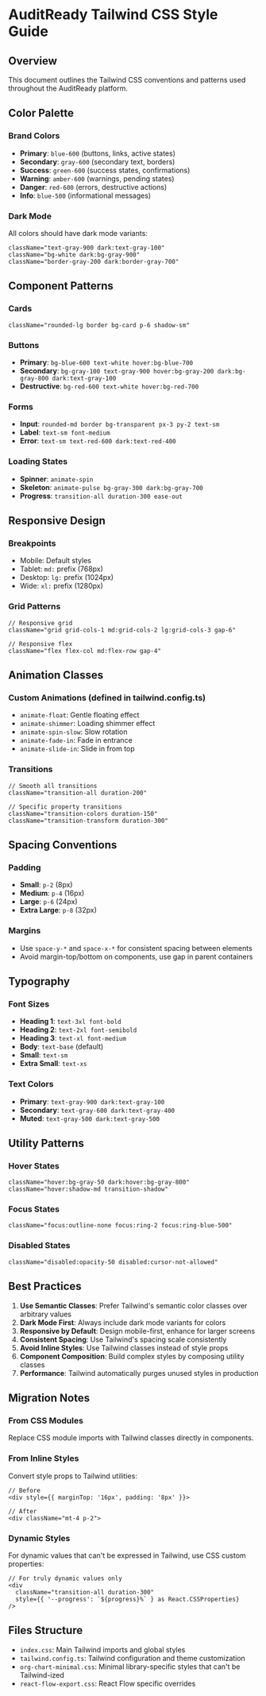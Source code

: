 # AuditReady Tailwind CSS Style Guide

## Overview
This document outlines the Tailwind CSS conventions and patterns used throughout the AuditReady platform.

## Color Palette

### Brand Colors
- **Primary**: `blue-600` (buttons, links, active states)
- **Secondary**: `gray-600` (secondary text, borders)
- **Success**: `green-600` (success states, confirmations)
- **Warning**: `amber-600` (warnings, pending states)
- **Danger**: `red-600` (errors, destructive actions)
- **Info**: `blue-500` (informational messages)

### Dark Mode
All colors should have dark mode variants:
```tsx
className="text-gray-900 dark:text-gray-100"
className="bg-white dark:bg-gray-900"
className="border-gray-200 dark:border-gray-700"
```

## Component Patterns

### Cards
```tsx
className="rounded-lg border bg-card p-6 shadow-sm"
```

### Buttons
- **Primary**: `bg-blue-600 text-white hover:bg-blue-700`
- **Secondary**: `bg-gray-100 text-gray-900 hover:bg-gray-200 dark:bg-gray-800 dark:text-gray-100`
- **Destructive**: `bg-red-600 text-white hover:bg-red-700`

### Forms
- **Input**: `rounded-md border bg-transparent px-3 py-2 text-sm`
- **Label**: `text-sm font-medium`
- **Error**: `text-sm text-red-600 dark:text-red-400`

### Loading States
- **Spinner**: `animate-spin`
- **Skeleton**: `animate-pulse bg-gray-300 dark:bg-gray-700`
- **Progress**: `transition-all duration-300 ease-out`

## Responsive Design

### Breakpoints
- Mobile: Default styles
- Tablet: `md:` prefix (768px)
- Desktop: `lg:` prefix (1024px)
- Wide: `xl:` prefix (1280px)

### Grid Patterns
```tsx
// Responsive grid
className="grid grid-cols-1 md:grid-cols-2 lg:grid-cols-3 gap-6"

// Responsive flex
className="flex flex-col md:flex-row gap-4"
```

## Animation Classes

### Custom Animations (defined in tailwind.config.ts)
- `animate-float`: Gentle floating effect
- `animate-shimmer`: Loading shimmer effect
- `animate-spin-slow`: Slow rotation
- `animate-fade-in`: Fade in entrance
- `animate-slide-in`: Slide in from top

### Transitions
```tsx
// Smooth all transitions
className="transition-all duration-200"

// Specific property transitions
className="transition-colors duration-150"
className="transition-transform duration-300"
```

## Spacing Conventions

### Padding
- **Small**: `p-2` (8px)
- **Medium**: `p-4` (16px)
- **Large**: `p-6` (24px)
- **Extra Large**: `p-8` (32px)

### Margins
- Use `space-y-*` and `space-x-*` for consistent spacing between elements
- Avoid margin-top/bottom on components, use gap in parent containers

## Typography

### Font Sizes
- **Heading 1**: `text-3xl font-bold`
- **Heading 2**: `text-2xl font-semibold`
- **Heading 3**: `text-xl font-medium`
- **Body**: `text-base` (default)
- **Small**: `text-sm`
- **Extra Small**: `text-xs`

### Text Colors
- **Primary**: `text-gray-900 dark:text-gray-100`
- **Secondary**: `text-gray-600 dark:text-gray-400`
- **Muted**: `text-gray-500 dark:text-gray-500`

## Utility Patterns

### Hover States
```tsx
className="hover:bg-gray-50 dark:hover:bg-gray-800"
className="hover:shadow-md transition-shadow"
```

### Focus States
```tsx
className="focus:outline-none focus:ring-2 focus:ring-blue-500"
```

### Disabled States
```tsx
className="disabled:opacity-50 disabled:cursor-not-allowed"
```

## Best Practices

1. **Use Semantic Classes**: Prefer Tailwind's semantic color classes over arbitrary values
2. **Dark Mode First**: Always include dark mode variants for colors
3. **Responsive by Default**: Design mobile-first, enhance for larger screens
4. **Consistent Spacing**: Use Tailwind's spacing scale consistently
5. **Avoid Inline Styles**: Use Tailwind classes instead of style props
6. **Component Composition**: Build complex styles by composing utility classes
7. **Performance**: Tailwind automatically purges unused styles in production

## Migration Notes

### From CSS Modules
Replace CSS module imports with Tailwind classes directly in components.

### From Inline Styles
Convert style props to Tailwind utilities:
```tsx
// Before
<div style={{ marginTop: '16px', padding: '8px' }}>

// After
<div className="mt-4 p-2">
```

### Dynamic Styles
For dynamic values that can't be expressed in Tailwind, use CSS custom properties:
```tsx
// For truly dynamic values only
<div 
  className="transition-all duration-300"
  style={{ '--progress': `${progress}%` } as React.CSSProperties}
/>
```

## Files Structure

- `index.css`: Main Tailwind imports and global styles
- `tailwind.config.ts`: Tailwind configuration and theme customization
- `org-chart-minimal.css`: Minimal library-specific styles that can't be Tailwind-ized
- `react-flow-export.css`: React Flow specific overrides